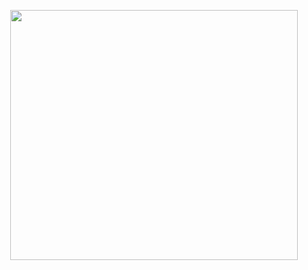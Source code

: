 <p align="center">
  <img width="460" height="400" src="https://media.giphy.com/media/du3J3cXyzhj75IOgvA/giphy.gif">
</p>


